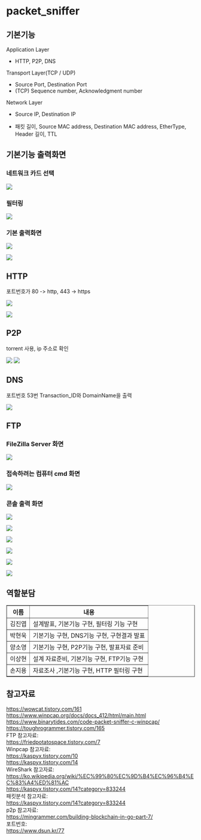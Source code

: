 # packet_sniffer

기본기능
--
Application Layer
* HTTP, P2P, DNS

Transport Layer(TCP / UDP)
* Source Port, Destination Port
* (TCP) Sequence number, Acknowledgment number

Network Layer
* Source IP, Destination IP

* 패킷 길이, Source MAC address, Destination MAC address, EtherType, Header 길이, TTL

기본기능 출력화면
--
### 네트워크 카드 선택
<img src="https://user-images.githubusercontent.com/37360089/70724357-ce535600-1d3d-11ea-96c2-1b99771d1988.png"></img>

### 필터링
<img src="https://user-images.githubusercontent.com/37360089/70724401-e4611680-1d3d-11ea-896f-13df04daeafa.png"></img>

### 기본 출력화면
<img src="https://user-images.githubusercontent.com/37360089/70724391-dc08db80-1d3d-11ea-90aa-e28e8c804f2e.png"></img> <br>

<img src="https://user-images.githubusercontent.com/37360089/70725416-aebd2d00-1d3f-11ea-8e7d-9aee8bb4b99c.png"></img>

HTTP
--
포트번호가 80 -> http, 443 -> https 
<div>
	<img src="https://user-images.githubusercontent.com/37360089/70724568-2ee29300-1d3e-11ea-822a-01a2b4466149.png"></img>

<img src="https://user-images.githubusercontent.com/37360089/70724588-34d87400-1d3e-11ea-9cfd-99184eda7dcf.png"></img>

</div>

P2P
--
torrent 사용, ip 주소로 확인
<div>
	<img src="https://user-images.githubusercontent.com/37360089/70724854-b4664300-1d3e-11ea-8112-28baa5947a1f.png"></img>
	<img src="https://user-images.githubusercontent.com/37360089/70725028-05763700-1d3f-11ea-88f4-906ee42582e0.png"></img>
</div>

DNS
--
포트번호 53번
Transaction_ID와 DomainName을 출력

<img src="https://user-images.githubusercontent.com/37360089/70726269-2d669a00-1d41-11ea-8dbd-8ca9effb417e.png"></img>

FTP
--
### FileZilla Server 화면
<img src="https://user-images.githubusercontent.com/37360089/70725503-d9a78100-1d3f-11ea-8773-7c4c430744da.png"></img>

### 접속하려는 컴퓨터 cmd 화면
<img src="https://user-images.githubusercontent.com/37360089/70725578-00fe4e00-1d40-11ea-95fa-ef91ae640e35.png"></img>

### 콘솔 출력 화면 
<div>
<img src="https://user-images.githubusercontent.com/37360089/70725795-5f2b3100-1d40-11ea-81c4-34f09cc250ed.png"></img>

<img src="https://user-images.githubusercontent.com/37360089/70725814-66ead580-1d40-11ea-845d-1f5c730a0d34.png"></img>

<img src="https://user-images.githubusercontent.com/37360089/70725830-6e11e380-1d40-11ea-98cc-605ca22b4c73.png"></img>

<img src="https://user-images.githubusercontent.com/37360089/70725839-72d69780-1d40-11ea-9962-6b04d432ea86.png"></img>

<img src="https://user-images.githubusercontent.com/37360089/70725874-81bd4a00-1d40-11ea-924d-dbb6bd74ec93.png"></img>

<img src="https://user-images.githubusercontent.com/37360089/70725896-897cee80-1d40-11ea-9eaa-f1c662eb1d13.png"></img>
</div>


역할분담
--
<table border="1">
	<th>이름</th>
	<th>내용</th>
	<tr>
	    <td>김진엽</td>
	    <td>설계발표, 기본기능 구현, 필터링 기능 구현</td>
	</tr>
	<tr>
	    <td>박현욱</td>
	    <td>기본기능 구현, DNS기능 구현, 구현결과 발표</td>
	</tr>
	<tr>
	    <td>양소영</td>
	    <td>기본기능 구현,  P2P기능 구현, 발표자료 준비</td>
	</tr>
	<tr>
	    <td>이상현</td>
	    <td>설계 자료준비, 기본기능 구현, FTP기능 구현</td>
	</tr>
	<tr>
	    <td>손지용</td>
	    <td>자료조사 ,기본기능 구현, HTTP 필터링 구현</td>
	</tr>
	</table>
	
	
	
참고자료
--
https://wowcat.tistory.com/161 <br>
https://www.winpcap.org/docs/docs_412/html/main.html<br>
https://www.binarytides.com/code-packet-sniffer-c-winpcap/<br>
https://toughrogrammer.tistory.com/165<br>
FTP 참고자료: <br>
https://friedpotatospace.tistory.com/7<br>
Winpcap 참고자료: <br>
https://kaspyx.tistory.com/10<br>
https://kaspyx.tistory.com/14<br>
WireShark 참고자료: <br>
https://ko.wikipedia.org/wiki/%EC%99%80%EC%9D%B4%EC%96%B4%EC%83%A4%ED%81%AC<br>
https://kaspyx.tistory.com/14?category=833244<br>
패킷분석 참고자료:<br>
https://kaspyx.tistory.com/14?category=833244<br>
p2p 참고자료: <br>
https://mingrammer.com/building-blockchain-in-go-part-7/<br>
포트번호: <br>
https://www.dsun.kr/77<br>
